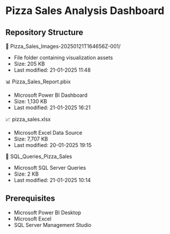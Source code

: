 # Pizza Sales Analysis Dashboard

## Repository Structure
📁 Pizza_Sales_Images-20250121T164656Z-001/
- File folder containing visualization assets
- Size: 205 KB
- Last modified: 21-01-2025 11:48



📊 Pizza_Sales_Report.pbix
- Microsoft Power BI Dashboard
- Size: 1,130 KB
- Last modified: 21-01-2025 16:21

📈 pizza_sales.xlsx
- Microsoft Excel Data Source
- Size: 7,707 KB
- Last modified: 20-01-2025 19:15

📄 SQL_Queries_Pizza_Sales
- Microsoft SQL Server Queries
- Size: 2 KB
- Last modified: 21-01-2025 10:14

## Prerequisites
- Microsoft Power BI Desktop
- Microsoft Excel
- SQL Server Management Studio


